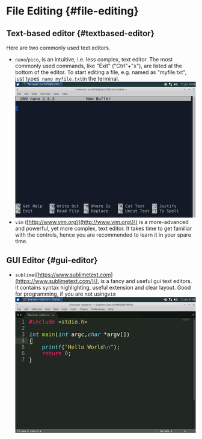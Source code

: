 # File Editing {#file-editing}

## Text-based editor {#textbased-editor}

Here are two commonly used text editors.

* `nano`/`pico`, is an intuitive, i.e. less complex, text editor. The most commonly used commands, like "Exit" \("Ctrl"+"x"\), are listed at the bottom of the editor. To start editing a file, e.g. named as "myfile.txt", just type`$ nano myfile.txt`in the terminal.![](/assets/g.png)
* `vim` \([http://www.vim.org\](http://www.vim.org\)\) is a more-advanced and powerful, yet more complex, text editor. It takes time to get familiar with the controls, hence you are recommended to learn it in your spare time.

## GUI Editor {#gui-editor}

* `sublime`\([https://www.sublimetext.com](https://www.sublimetext.com/)\), is a fancy and useful gui text editors. It contains syntax highlighting, useful extension and clear layout. Good for programming, if you are not using`vim`![](/assets/h.png)



